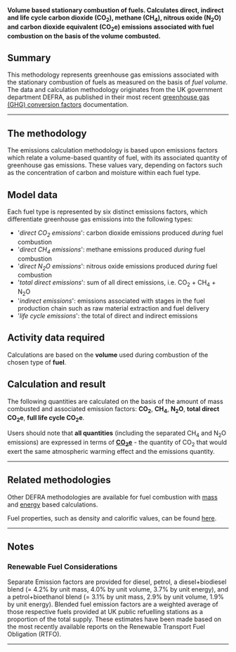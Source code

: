 **Volume based stationary combustion of fuels. Calculates direct,
indirect and life cycle carbon dioxide (CO<sub>2</sub>), methane (CH<sub>4</sub>),
nitrous oxide (N<sub>2</sub>O) and carbon dioxide equivalent (CO<sub>2</sub>e)
emissions associated with fuel combustion on the basis of the volume
combusted.**

## Summary

This methodology represents greenhouse gas emissions associated with the
stationary combustion of fuels as measured on the basis of *fuel
volume*. The data and calculation methodology originates from the UK
government department DEFRA, as published in their most recent
[greenhouse gas (GHG) conversion
factors](http://www.defra.gov.uk/environment/economy/business-efficiency/reporting)
documentation.

-----

## The methodology

The emissions calculation methodology is based upon emissions factors
which relate a volume-based quantity of fuel, with its associated
quantity of greenhouse gas emissions. These values vary, depending on
factors such as the concentration of carbon and moisture within each
fuel type.

## Model data

Each fuel type is represented by six distinct emissions factors, which
differentiate greenhouse gas emissions into the following types:

  - '*direct CO<sub>2</sub> emissions*': carbon dioxide emissions produced
    *during* fuel combustion
  - '*direct CH<sub>4</sub> emissions*': methane emissions produced *during*
    fuel combustion
  - '*direct N<sub>2</sub>O emissions*': nitrous oxide emissions produced
    *during* fuel combustion
  - '*total direct emissions*': sum of all direct emissions, i.e.
    CO<sub>2</sub> + CH<sub>4</sub> + N<sub>2</sub>O
  - '*indirect emissions*': emissions associated with stages in the fuel
    production chain such as raw material extraction and fuel delivery
  - '*life cycle emissions*': the total of direct and indirect emissions

## Activity data required

Calculations are based on the **volume** used during combustion of the
chosen type of **fuel**.

## Calculation and result

The following quantities are calculated on the basis of the amount of
mass combusted and associated emission factors: **CO<sub>2</sub>**,
**CH<sub>4</sub>**, **N<sub>2</sub>O**, **total direct CO<sub>2</sub>e**, **full life cycle
CO<sub>2</sub>e**.

Users should note that **all quantities** (including the separated
CH<sub>4</sub> and N<sub>2</sub>O emissions) are expressed in terms of
**[CO<sub>2</sub>e](Greenhouse_gases_Global_warming_potentials)** - the
quantity of CO<sub>2</sub> that would exert the same atmospheric warming effect
and the emissions quantity.

-----

## Related methodologies

Other DEFRA methodologies are available for fuel combustion with
[mass](Mass_based_fuel_combustion_by_DEFRA) and
[energy](Energy_based_fuel_combustion_by_DEFRA) based calculations.

Fuel properties, such as density and calorific values, can be found
[here](Fuel_properties_by_DEFRA).

-----

## Notes

### Renewable Fuel Considerations

Separate Emission factors are provided for diesel, petrol, a
diesel+biodiesel blend (= 4.2% by unit mass, 4.0% by unit volume, 3.7%
by unit energy), and a petrol+bioethanol blend (= 3.1% by unit mass,
2.9% by unit volume, 1.9% by unit energy). Blended fuel emission factors
are a weighted average of those respective fuels provided at UK public
refuelling stations as a proportion of the total supply. These estimates
have been made based on the most recently available reports on the
Renewable Transport Fuel Obligation (RTFO).

-----
